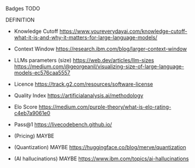 Badges TODO

DEFINITION

* Knowledge Cutoff https://www.youreverydayai.com/knowledge-cutoff-what-it-is-and-why-it-matters-for-large-language-models/
* Context Window https://research.ibm.com/blog/larger-context-window
* LLMs parameters (size) https://web.dev/articles/llm-sizes https://medium.com/@georgeanil/visualizing-size-of-large-language-models-ec576caa5557
* Licence https://track.g2.com/resources/software-license

* Quality Index https://artificialanalysis.ai/methodology
* Elo Score https://medium.com/purple-theory/what-is-elo-rating-c4eb7a9061e0
* Pass@1 https://livecodebench.github.io/
* (Pricing) MAYBE
* (Quantization) MAYBE https://huggingface.co/blog/merve/quantization
* (AI hallucinations) MAYBE https://www.ibm.com/topics/ai-hallucinations
